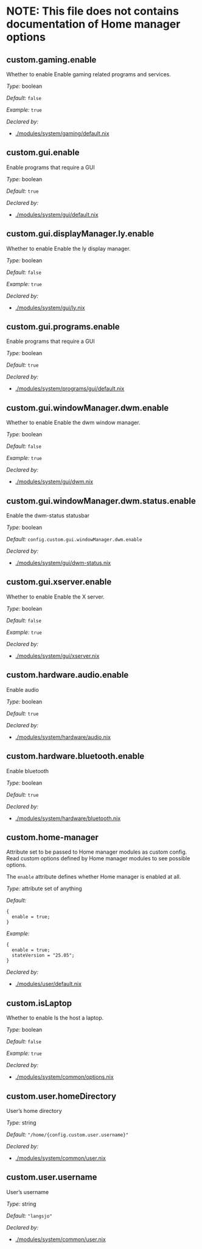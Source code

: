 # NOTE: This file does not contains documentation of Home manager options
## custom\.gaming\.enable

Whether to enable Enable gaming related programs and services\.



*Type:*
boolean



*Default:*
` false `



*Example:*
` true `

*Declared by:*
 - [./modules/system/gaming/default.nix](./modules/system/gaming/default.nix)



## custom\.gui\.enable



Enable programs that require a GUI



*Type:*
boolean



*Default:*
` true `

*Declared by:*
 - [./modules/system/gui/default.nix](./modules/system/gui/default.nix)



## custom\.gui\.displayManager\.ly\.enable



Whether to enable Enable the ly display manager\.



*Type:*
boolean



*Default:*
` false `



*Example:*
` true `

*Declared by:*
 - [./modules/system/gui/ly\.nix](./modules/system/gui/ly.nix)



## custom\.gui\.programs\.enable



Enable programs that require a GUI



*Type:*
boolean



*Default:*
` true `

*Declared by:*
 - [./modules/system/programs/gui/default.nix](./modules/system/programs/gui/default.nix)



## custom\.gui\.windowManager\.dwm\.enable



Whether to enable Enable the dwm window manager\.



*Type:*
boolean



*Default:*
` false `



*Example:*
` true `

*Declared by:*
 - [./modules/system/gui/dwm\.nix](./modules/system/gui/dwm.nix)



## custom\.gui\.windowManager\.dwm\.status\.enable



Enable the dwm-status statusbar



*Type:*
boolean



*Default:*
` config.custom.gui.windowManager.dwm.enable `

*Declared by:*
 - [./modules/system/gui/dwm-status\.nix](./modules/system/gui/dwm-status.nix)



## custom\.gui\.xserver\.enable



Whether to enable Enable the X server\.



*Type:*
boolean



*Default:*
` false `



*Example:*
` true `

*Declared by:*
 - [./modules/system/gui/xserver\.nix](./modules/system/gui/xserver.nix)



## custom\.hardware\.audio\.enable



Enable audio



*Type:*
boolean



*Default:*
` true `

*Declared by:*
 - [./modules/system/hardware/audio\.nix](./modules/system/hardware/audio.nix)



## custom\.hardware\.bluetooth\.enable



Enable bluetooth



*Type:*
boolean



*Default:*
` true `

*Declared by:*
 - [./modules/system/hardware/bluetooth\.nix](./modules/system/hardware/bluetooth.nix)



## custom\.home-manager



Attribute set to be passed to Home manager modules as custom config\.
Read custom options defined by Home manager modules to see possible options\.

The ` enable ` attribute defines whether Home manager is enabled at all\.



*Type:*
attribute set of anything



*Default:*

```
{
  enable = true;
}
```



*Example:*

```
{
  enable = true;
  stateVersion = "25.05";
}
```

*Declared by:*
 - [./modules/user/default.nix](./modules/user/default.nix)



## custom\.isLaptop



Whether to enable Is the host a laptop\.



*Type:*
boolean



*Default:*
` false `



*Example:*
` true `

*Declared by:*
 - [./modules/system/common/options\.nix](./modules/system/common/options.nix)



## custom\.user\.homeDirectory



User’s home directory



*Type:*
string



*Default:*
` "/home/{config.custom.user.username}" `

*Declared by:*
 - [./modules/system/common/user\.nix](./modules/system/common/user.nix)



## custom\.user\.username



User’s username



*Type:*
string



*Default:*
` "langsjo" `

*Declared by:*
 - [./modules/system/common/user\.nix](./modules/system/common/user.nix)


